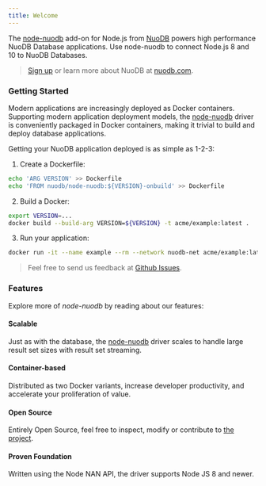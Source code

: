 ```yaml
---
title: Welcome
---
```


The [node-nuodb][0] add-on for Node.js from [NuoDB][1] powers high performance NuoDB Database applications.
Use node-nuodb to connect Node.js 8 and 10 to NuoDB Databases.

> [Sign up](https://www.nuodb.com/product/evaluate-nuodb) or learn more about NuoDB at [nuodb.com][1].

### Getting Started

Modern applications are increasingly deployed as Docker containers. Supporting
modern application deployment models, the [node-nuodb][0] driver is conveniently
packaged in Docker containers, making it trivial to build and deploy database
applications.

Getting your NuoDB application deployed is as simple as 1-2-3:


1. Create a Dockerfile:
```bash
echo 'ARG VERSION' >> Dockerfile
echo 'FROM nuodb/node-nuodb:${VERSION}-onbuild' >> Dockerfile
```
2. Build a Docker:
```bash
export VERSION=...
docker build --build-arg VERSION=${VERSION} -t acme/example:latest .
```
3. Run your application:
```bash
docker run -it --name example --rm --network nuodb-net acme/example:latest
```

> Feel free to send us feedback at [Github Issues][2].

### Features

Explore more of *node-nuodb* by reading about our features:

#### Scalable

Just as with the database, the [node-nuodb][0] driver scales to handle large result set sizes
with result set streaming.

#### Container-based

Distributed as two Docker variants, increase developer productivity, and accelerate your
proliferation of value.

#### Open Source

Entirely Open Source, feel free to inspect, modify or contribute to [the project][0].

#### Proven Foundation

Written using the Node NAN API, the driver supports Node JS 8 and newer.

[0]: https://github.com/nuodb/node-nuodb
[1]: https://www.nuodb.com
[2]: https://github.com/nuodb/node-nuodb/issues